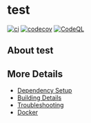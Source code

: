 # test

[![ci](https://github.com/bonev-st/test/actions/workflows/ci.yml/badge.svg)](https://github.com/bonev-st/test/actions/workflows/ci.yml)
[![codecov](https://codecov.io/gh/bonev-st/test/branch/main/graph/badge.svg)](https://codecov.io/gh/bonev-st/test)
[![CodeQL](https://github.com/bonev-st/test/actions/workflows/codeql-analysis.yml/badge.svg)](https://github.com/bonev-st/test/actions/workflows/codeql-analysis.yml)

## About test



## More Details

 * [Dependency Setup](README_dependencies.md)
 * [Building Details](README_building.md)
 * [Troubleshooting](README_troubleshooting.md)
 * [Docker](README_docker.md)
